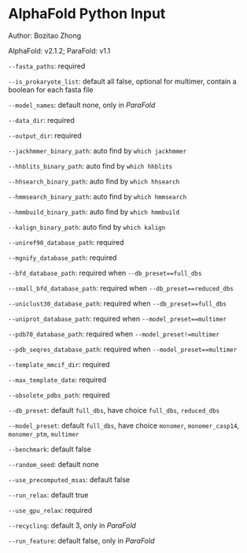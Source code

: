 # AlphaFold Python Input

Author: Bozitao Zhong

AlphaFold: v2.1.2; ParaFold: v1.1



`--fasta_paths`: required

`--is_prokaryote_list`: default all false, optional for multimer, contain a boolean for each fasta file

`--model_names`: default none, only in *ParaFold*

`--data_dir`: required

`--output_dir`: required

`--jackhmmer_binary_path`: auto find by `which jackhmmer`

`--hhblits_binary_path`: auto find by `which hhblits`

`--hhsearch_binary_path`: auto find by `which hhsearch`

`--hmmsearch_binary_path`: auto find by `which hmmsearch`

`--hmmbuild_binary_path`: auto find by `which hmmbuild`

`--kalign_binary_path`: auto find by `which kalign`

`--uniref90_database_path`: required

`--mgnify_database_path`: required

`--bfd_database_path`: required when `--db_preset==full_dbs`

`--small_bfd_database_path`: required when `--db_preset==reduced_dbs`

`--uniclust30_database_path`: required when `--db_preset==full_dbs`

`--uniprot_database_path`: required when `--model_preset==multimer`

`--pdb70_database_path`: required when `--model_preset!=multimer`

`--pdb_seqres_database_path`: required when `--model_preset==multimer`

`--template_mmcif_dir`: required

`--max_template_date`: required

`--obsolete_pdbs_path`: required

`--db_preset`: default `full_dbs`, have choice `full_dbs`, `reduced_dbs`

`--model_preset`: default `full_dbs`, have choice `monomer`, `monomer_casp14`, `monomer_ptm`, `multimer`

`--benchmark`: default false

`--random_seed`: default none

`--use_precomputed_msas`: default false

`--run_relax`: default true

`--use_gpu_relax`: required

`--recycling`: default 3, only in *ParaFold*

`--run_feature`: default false, only in *ParaFold*





